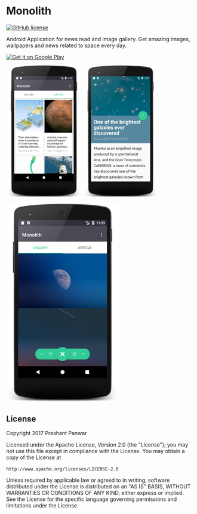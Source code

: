 # Monolith
[![GitHub license](https://img.shields.io/crates/l/rustc-serialize.svg)](https://github.com/prshntpnwr/Monolith/blob/master/LICENSE.txt)

Android Application for news read and image gallery. Get amazing images, wallpapers and news related to space every day. 

<a href="https://play.google.com/store/apps/details?id=com.app.prashant.monolith"><img alt="Get it on Google Play" src="https://play.google.com/intl/en_us/badges/images/apps/en-play-badge-border.png" width="216" height="70"/></a>

<img width="40%" src="/art/article.png" />  <img width="40%" src="/art/article_detail.png" />

<img width="60%" src="/art/gallery_fab_open.png" />

## License

Copyright 2017 Prashant Panwar

Licensed under the Apache License, Version 2.0 (the "License");
you may not use this file except in compliance with the License.
You may obtain a copy of the License at

    http://www.apache.org/licenses/LICENSE-2.0

Unless required by applicable law or agreed to in writing, software
distributed under the License is distributed on an "AS IS" BASIS,
WITHOUT WARRANTIES OR CONDITIONS OF ANY KIND, either express or implied.
See the License for the specific language governing permissions and
limitations under the License.

